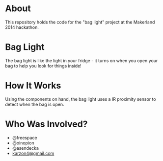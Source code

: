 # About
This repository holds the code for the "bag light" project at the Makerland 2014 hackathon.

# Bag Light
The bag light is like the light in your fridge - it turns on when you open your bag to help you look for things inside!

# How It Works
Using the components on hand, the bag light uses a IR proximity sensor to detect when the bag is open.

# Who Was Involved?
* @freespace
* @oinopion
* @asendecka
* karzon4@gmail.com